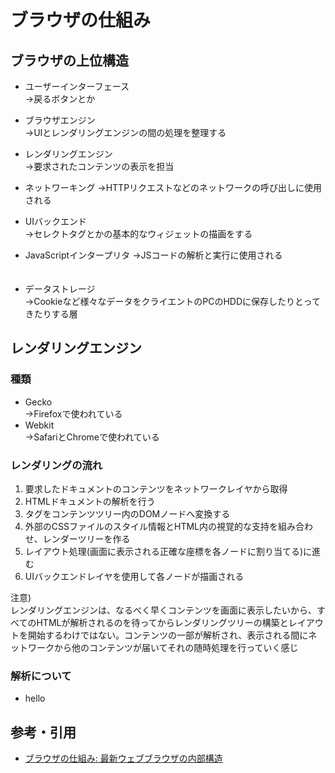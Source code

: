# ブラウザの仕組み
  
## ブラウザの上位構造
- ユーザーインターフェース  
→戻るボタンとか  
  
- ブラウザエンジン  
→UIとレンダリングエンジンの間の処理を整理する  
  
- レンダリングエンジン  
→要求されたコンテンツの表示を担当  
  
- ネットワーキング
→HTTPリクエストなどのネットワークの呼び出しに使用される  
  
- UIバックエンド  
→セレクトタグとかの基本的なウィジェットの描画をする  
  
- JavaScriptインタープリタ
→JSコードの解析と実行に使用される  
  　
- データストレージ  
→Cookieなど様々なデータをクライエントのPCのHDDに保存したりとってきたりする層
  

## レンダリングエンジン
### 種類
- Gecko  
→Firefoxで使われている  
- Webkit  
→SafariとChromeで使われている  

### レンダリングの流れ
1. 要求したドキュメントのコンテンツをネットワークレイヤから取得
2. HTMLドキュメントの解析を行う
3. タグをコンテンツツリー内のDOMノードへ変換する
4. 外部のCSSファイルのスタイル情報とHTML内の視覚的な支持を組み合わせ、レンダーツリーを作る
5. レイアウト処理(画面に表示される正確な座標を各ノードに割り当てる)に進む
6. UIバックエンドレイヤを使用して各ノードが描画される  
  
注意)  
レンダリングエンジンは、なるべく早くコンテンツを画面に表示したいから、すべてのHTMLが解析されるのを待ってからレンダリングツリーの構築とレイアウトを開始するわけではない。コンテンツの一部が解析され、表示される間にネットワークから他のコンテンツが届いてそれの随時処理を行っていく感じ  

### 解析について
- hello

## 参考・引用
- [ブラウザの仕組み: 最新ウェブブラウザの内部構造](https://www.html5rocks.com/ja/tutorials/internals/howbrowserswork/#The_browsers_we_will_talk_about "ブラウザの仕組み: 最新ウェブブラウザの内部構造")